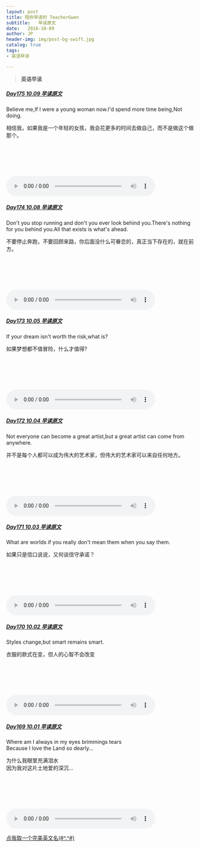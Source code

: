 ```yaml
---
layout: post
title: 陪你早读的 TeacherGwen
subtitle:   早读原文
date:   2018-10-09
author: JP
header-img: img/post-bg-swift.jpg
catalog: true
tags:
- 英语早读

---
```


>  **英语早读**

##### [Day175 10.09 早读原文](https://mp.weixin.qq.com/s/gX6QGbfOFmks82QV134DgA)

Believe me,If I were a young woman now.I'd spend more time being,Not doing.

相信我，如果我是一个年轻的女孩，我会花更多的时间去做自己，而不是做这个做那个。

<audio style="height:140;width:400;" controls="controls" src="https://res.wx.qq.com/voice/getvoice?mediaid=MzI4OTAyODUxNF8yNjUzNTE2NTY4">
</audio>

##### [Day174 10.08 早读原文](https://mp.weixin.qq.com/s/kAPyQPFNxvcp5IXLARoedg)

Don't you stop running and don't you ever look behind you.There's nothing for you behind you.All that exists is what's ahead.

不要停止奔跑，不要回顾来路，你后面没什么可眷恋的，真正当下存在的，就在前方。

<audio style="height:140;width:400;" controls="controls" src="https://res.wx.qq.com/voice/getvoice?mediaid=MzI4OTAyODUxNF8yNjUzNTE2NTI0">
</audio>

##### [Day173 10.05 早读原文](https://mp.weixin.qq.com/s/0TxnYge8kxoltXIK8i683g)

If your dream isn't worth the risk,what is?

如果梦想都不值冒险，什么才值得?

<audio style="height:140;width:400;" controls="controls" src="https://res.wx.qq.com/voice/getvoice?mediaid=MzI4OTAyODUxNF8yNjUzNTE2NDU2">
</audio>

##### [Day172 10.04 早读原文](https://mp.weixin.qq.com/s/iRzdwoeIXULCK8OmzrFRLw)

Not everyone can become a great artist,but a great artist can come from anywhere.

并不是每个人都可以成为伟大的艺术家，但伟大的艺术家可以来自任何地方。

<audio style="height:140;width:400;" controls="controls" src="https://res.wx.qq.com/voice/getvoice?mediaid=MzI4OTAyODUxNF8yNjUzNTE2NDQ0">
</audio>

##### [Day171 10.03 早读原文](https://mp.weixin.qq.com/s/P47gdhDElUqdDQGar6c1pg)

What are worlds if you really don't mean them when you say them.

如果只是信口说说，又何谈信守承诺？

<audio style="height:140;width:400;" controls="controls" src="https://res.wx.qq.com/voice/getvoice?mediaid=MzI4OTAyODUxNF8yNjUzNTE2NDQw">
</audio>

##### [Day170 10.02 早读原文](https://mp.weixin.qq.com/s/VP94C3U7L7ki6G5uRq9wVA)

Styles change,but smart remains smart.

衣服的款式在变，但人的心智不会改变

<audio style="height:140;width:400;" controls="controls" src="https://res.wx.qq.com/voice/getvoice?mediaid=MzI4OTAyODUxNF8yNjUzNTE2NDI1">
</audio>

##### [Day169 10.01 早读原文](https://mp.weixin.qq.com/s/5bFecrB-vkP2bw1W2YoSfA)

Where am I always in my eyes brimmings tears<br>
Because I love the Land so dearly...

为什么我眼里充满泪水<br>
因为我对这片土地爱的深沉...

<audio style="height:140;width:400;" controls="controls" src="https://res.wx.qq.com/voice/getvoice?mediaid=MzI4OTAyODUxNF8yNjUzNTE2Mzk5">
</audio>

[点我取一个完美英文名(#^.^#)](http://ename.shanbay.com.cn)
